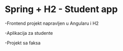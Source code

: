 # Spring + H2 - Student app
  -Frontend projekt napravljen u Angularu i H2

  -Aplikacija za studente 
  
  -Projekt sa faksa
